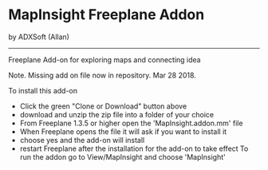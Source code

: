 # MapInsight Freeplane Addon
by ADXSoft (Allan)

----

Freeplane Add-on for exploring maps and connecting idea

Note. Missing add on file now in repository. Mar 28 2018. 

To install this add-on 
- Click the green "Clone or Download" button above
- download and unzip the zip file into a folder of your choice
- From Freeplane 1.3.5 or higher open the 'MapInsight.addon.mm' file
- When Freeplane opens the file it will ask if you want to install it
- choose yes and the add-on will install
- restart Freeplane after the installation for the add-on to take effect
To run the addon go to View/MapInsight and choose 'MapInsight'
